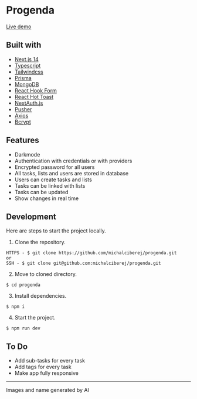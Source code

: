 # Progenda

[Live demo](https://progenda.vercel.app/)

## Built with

- [Next.js 14](https://nextjs.org/)
- [Typescript](https://www.typescriptlang.org/)
- [Tailwindcss](https://tailwindcss.com/)
- [Prisma](https://www.prisma.io/)
- [MongoDB](https://www.mongodb.com/)
- [React Hook Form](https://react-hook-form.com/)
- [React Hot Toast](https://react-hot-toast.com/)
- [NextAuth.js](https://next-auth.js.org/)
- [Pusher](https://pusher.com/)
- [Axios](https://axios-http.com/)
- [Bcrypt](https://www.npmjs.com/package/bcrypt)

## Features

- Darkmode
- Authentication with credentials or with providers
- Encrypted password for all users
- All tasks, lists and users are stored in database
- Users can create tasks and lists
- Tasks can be linked with lists
- Tasks can be updated
- Show changes in real time

## Development

Here are steps to start the project locally.

1. Clone the repository.

```
HTTPS - $ git clone https://github.com/michalciberej/progenda.git
or
SSH - $ git clone git@github.com:michalciberej/progenda.git
```

2. Move to cloned directory.

```
$ cd progenda

```

3. Install dependencies.

```
$ npm i
```

4. Start the project.

```
$ npm run dev
```

## To Do

- Add sub-tasks for every task
- Add tags for every task
- Make app fully responsive

---

Images and name generated by AI

